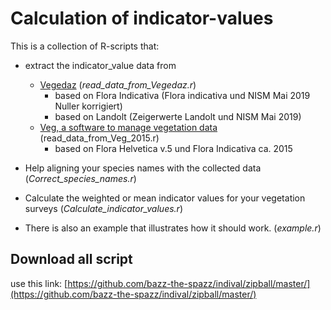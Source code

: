 # Calculation of indicator-values

This is a collection of R-scripts that:
- extract the indicator_value data from
    - [Vegedaz](https://www.wsl.ch/en/services-und-produkte/software-websites-und-apps/vegedaz.html) (*read_data_from_Vegedaz.r*)
      - based on Flora Indicativa (Flora indicativa und NISM Mai 2019 Nuller korrigiert)
      - based on Landolt (Zeigerwerte Landolt und NISM Mai 2019)
    - [Veg, a software to manage vegetation data](https://www.maerki.com/maerki_informatik/veg/index.html)  (read_data_from_Veg_2015.r)
      - based on Flora Helvetica v.5 und Flora Indicativa	ca. 2015
- Help aligning your species names with the collected data (*Correct_species_names.r*)
- Calculate the weighted or mean indicator values for your vegetation surveys (*Calculate_indicator_values.r*)

- There is also an example that illustrates how it should work. (*example.r*)

## Download all script

use this link: [https://github.com/bazz-the-spazz/indival/zipball/master/](https://github.com/bazz-the-spazz/indival/zipball/master/)

